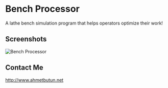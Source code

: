 # Bench Processor
A lathe bench simulation program that helps operators optimize their work!

## Screenshots
![Bench Processor](https://cloud.githubusercontent.com/assets/9437726/6993434/6f341b78-dafd-11e4-9c35-ec4072b9b889.png)

## Contact Me
http://www.ahmetbutun.net
